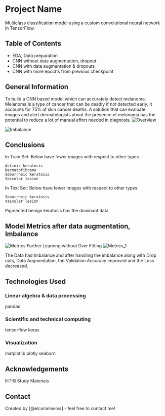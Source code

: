 # Project Name
Multiclass classification model using a custom convolutional neural network in TensorFlow. 


## Table of Contents
* EDA, Data preparation 
* CNN without data augmentation, dropout
* CNN with data augmentation & dropouts
* CNN with more epochs from previous checkpoint

## General Information
To build a CNN based model which can accurately detect melanoma. Melanoma is a type of cancer that can be deadly if not detected early. It accounts for 75% of skin cancer deaths. A solution that can evaluate images and alert dermatologists about the presence of melanoma has the potential to reduce a lot of manual effort needed in diagnosis.
![Overview](https://user-images.githubusercontent.com/40735287/213917280-8f310361-488f-48b2-8520-79f7c9c9a569.jpg)

![Imbalance](https://user-images.githubusercontent.com/40735287/213917289-e53aa130-f942-48be-bf1b-1329d81eca74.jpg)

## Conclusions
In Train Set: Below have fewer images with respect to other types

    Actinic keratosis
    Dermatofibroma
    Seborrheic keratosis
    Vascular lesion

In Test Set: Below have fewer images with respect to other types

    Seborrheic keratosis
    Vascular lesion

Pigmented benign keratosis has the dominant data
## Model Metrics after data augmentation, Imbalance 
![Metrics](https://user-images.githubusercontent.com/40735287/213917070-de182045-4db2-4b9d-b54c-a0b142f94a9b.jpg)
Further Learning without Over Fitting
![Metrics_1](https://user-images.githubusercontent.com/40735287/213917168-445e6d54-a4c0-46c5-9614-b9850bdaa970.jpg)

The Data had Imbalance and after handling the imbalance along with Drop outs, Data Augmentation, the Validation Accuracy improved and the Loss decreased.

## Technologies Used
### Linear algebra & data processing
pandas
### Scientific and technical computing
tensorflow
keras
### Visualization
matplotlib 
plotly
seaborn


## Acknowledgements
IIIT-B Study Materials


## Contact
Created by [@elcommselva] - feel free to contact me!

